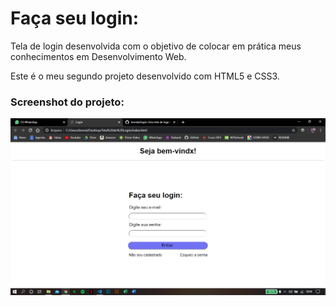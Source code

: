 # Faça seu login:

Tela de login desenvolvida com o objetivo de colocar em prática meus conhecimentos em Desenvolvimento Web.

Este é o meu segundo projeto desenvolvido com HTML5 e CSS3.

### Screenshot do projeto:

![](screenshots/login.png)
